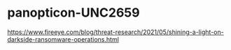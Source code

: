 # panopticon-UNC2659

https://www.fireeye.com/blog/threat-research/2021/05/shining-a-light-on-darkside-ransomware-operations.html
